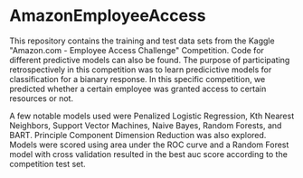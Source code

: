 # AmazonEmployeeAccess
This repository contains the training and test data sets from the Kaggle "Amazon.com - Employee Access Challenge" Competition. Code for different predictive models can also be found. The purpose of participating retrospectively in this competition was to learn predicictive models for classification for a bianary response. In this specific competition, we predicted whether a certain employee was granted access to certain resources or not.

A few notable models used were Penalized Logistic Regression, Kth Nearest Neighbors, Support Vector Machines, Naive Bayes, Random Forests, and BART. Principle Component Dimension Reduction was also explored. Models were scored using area under the ROC curve and a Random Forest model with cross validation resulted in the best auc score according to the competition test set.

